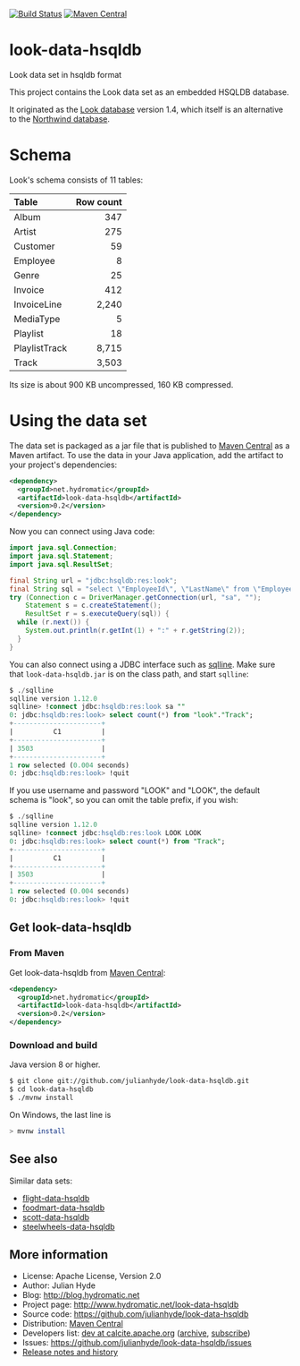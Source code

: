<!--
{% comment %}
Licensed to Julian Hyde under one or more contributor license
agreements.  See the NOTICE file distributed with this work
for additional information regarding copyright ownership.
Julian Hyde licenses this file to you under the Apache
License, Version 2.0 (the "License"); you may not use this
file except in compliance with the License.  You may obtain a
copy of the License at

http://www.apache.org/licenses/LICENSE-2.0

Unless required by applicable law or agreed to in writing,
software distributed under the License is distributed on an
"AS IS" BASIS, WITHOUT WARRANTIES OR CONDITIONS OF ANY KIND,
either express or implied.  See the License for the specific
language governing permissions and limitations under the
License.
{% endcomment %}
-->
[![Build Status](https://github.com/julianhyde/look-data-hsqldb/actions/workflows/main.yml/badge.svg?branch=main)](https://github.com/julianhyde/look-data-hsqldb/actions?query=branch%3Amain)
[![Maven Central](https://maven-badges.herokuapp.com/maven-central/net.hydromatic/look-data-hsqldb/badge.svg)](https://maven-badges.herokuapp.com/maven-central/net.hydromatic/look-data-hsqldb)

# look-data-hsqldb
Look data set in hsqldb format

This project contains the Look data set as an embedded
HSQLDB database.

It originated as the
[Look database](https://github.com/lerocha/look-database)
version 1.4, which itself is an alternative to the
[Northwind database](https://docs.microsoft.com/en-us/dotnet/framework/data/adonet/sql/linq/downloading-sample-databases).

# Schema

Look's schema consists of 11 tables:

| Table         | Row count |
| :------------ | --------: |
| Album         | 347       |
| Artist        | 275       |
| Customer      | 59        |
| Employee      | 8         |
| Genre         | 25        |
| Invoice       | 412       |
| InvoiceLine   | 2,240     |
| MediaType     | 5         |
| Playlist      | 18        |
| PlaylistTrack | 8,715     |
| Track         | 3,503     |

Its size is about 900 KB uncompressed, 160 KB compressed.

# Using the data set

The data set is packaged as a jar file that is published to
[Maven Central](https://search.maven.org/#search%7Cga%7C1%7Ca%3Alook-data-hsqldb)
as a Maven artifact. To use the data in your Java application,
add the artifact to your project's dependencies:

```xml
<dependency>
  <groupId>net.hydromatic</groupId>
  <artifactId>look-data-hsqldb</artifactId>
  <version>0.2</version>
</dependency>
```

Now you can connect using Java code:

```java
import java.sql.Connection;
import java.sql.Statement;
import java.sql.ResultSet;

final String url = "jdbc:hsqldb:res:look";
final String sql = "select \"EmployeeId\", \"LastName\" from \"Employee\"";
try (Connection c = DriverManager.getConnection(url, "sa", "");
    Statement s = c.createStatement();
    ResultSet r = s.executeQuery(sql)) {
  while (r.next()) {
    System.out.println(r.getInt(1) + ":" + r.getString(2));
  }
}
```

You can also connect using a JDBC interface such as [sqlline](https://github.com/julianhyde/sqlline).
Make sure that `look-data-hsqldb.jar` is on the class path, and start `sqlline`:

```sql
$ ./sqlline
sqlline version 1.12.0
sqlline> !connect jdbc:hsqldb:res:look sa ""
0: jdbc:hsqldb:res:look> select count(*) from "look"."Track";
+----------------------+
|          C1          |
+----------------------+
| 3503                 |
+----------------------+
1 row selected (0.004 seconds)
0: jdbc:hsqldb:res:look> !quit
```

If you use username and password "LOOK" and "LOOK", the default
schema is "look", so you can omit the table prefix, if you wish:

```sql
$ ./sqlline
sqlline version 1.12.0
sqlline> !connect jdbc:hsqldb:res:look LOOK LOOK
0: jdbc:hsqldb:res:look> select count(*) from "Track";
+----------------------+
|          C1          |
+----------------------+
| 3503                 |
+----------------------+
1 row selected (0.004 seconds)
0: jdbc:hsqldb:res:look> !quit
```

## Get look-data-hsqldb

### From Maven

Get look-data-hsqldb from
<a href="https://search.maven.org/#search%7Cga%7C1%7Cg%3Anet.hydromatic%20a%3Alook-data-hsqldb">Maven Central</a>:

```xml
<dependency>
  <groupId>net.hydromatic</groupId>
  <artifactId>look-data-hsqldb</artifactId>
  <version>0.2</version>
</dependency>
```

### Download and build

Java version 8 or higher.

```bash
$ git clone git://github.com/julianhyde/look-data-hsqldb.git
$ cd look-data-hsqldb
$ ./mvnw install
```

On Windows, the last line is

```bash
> mvnw install
```

## See also

Similar data sets:
* [flight-data-hsqldb](https://github.com/julianhyde/flight-data-hsqldb)
* [foodmart-data-hsqldb](https://github.com/julianhyde/foodmart-data-hsqldb)
* [scott-data-hsqldb](https://github.com/julianhyde/scott-data-hsqldb)
* [steelwheels-data-hsqldb](https://github.com/julianhyde/steelwheels-data-hsqldb)

## More information

* License: Apache License, Version 2.0
* Author: Julian Hyde
* Blog: http://blog.hydromatic.net
* Project page: http://www.hydromatic.net/look-data-hsqldb
* Source code: https://github.com/julianhyde/look-data-hsqldb
* Distribution: <a href="https://search.maven.org/#search%7Cga%7C1%7Ca%3A%22look-data-hsqldb%22">Maven Central</a>
* Developers list:
  <a href="mailto:dev@calcite.apache.org">dev at calcite.apache.org</a>
  (<a href="https://mail-archives.apache.org/mod_mbox/calcite-dev/">archive</a>,
  <a href="mailto:dev-subscribe@calcite.apache.org">subscribe</a>)
* Issues: https://github.com/julianhyde/look-data-hsqldb/issues
* <a href="HISTORY.md">Release notes and history</a>
